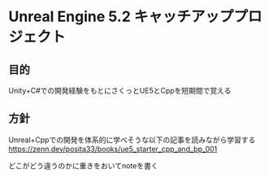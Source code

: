 # Unreal Engine 5.2 キャッチアッププロジェクト

## 目的

Unity+C#での開発経験をもとにさくっとUE5とCppを短期間で覚える

## 方針

Unreal+Cppでの開発を体系的に学べそうな以下の記事を読みながら学習する
https://zenn.dev/posita33/books/ue5_starter_cpp_and_bp_001

どこがどう違うのかに重きをおいてnoteを書く